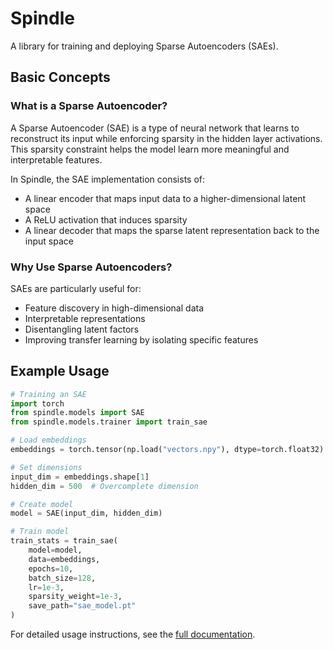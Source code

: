 # Spindle

A library for training and deploying Sparse Autoencoders (SAEs).

## Basic Concepts

### What is a Sparse Autoencoder?

A Sparse Autoencoder (SAE) is a type of neural network that learns to reconstruct its input while enforcing sparsity in the hidden layer activations. This sparsity constraint helps the model learn more meaningful and interpretable features.

In Spindle, the SAE implementation consists of:

- A linear encoder that maps input data to a higher-dimensional latent space
- A ReLU activation that induces sparsity
- A linear decoder that maps the sparse latent representation back to the input space

### Why Use Sparse Autoencoders?

SAEs are particularly useful for:

- Feature discovery in high-dimensional data
- Interpretable representations
- Disentangling latent factors
- Improving transfer learning by isolating specific features

## Example Usage

```python
# Training an SAE
import torch
from spindle.models import SAE
from spindle.models.trainer import train_sae

# Load embeddings
embeddings = torch.tensor(np.load("vectors.npy"), dtype=torch.float32)

# Set dimensions
input_dim = embeddings.shape[1]
hidden_dim = 500  # Overcomplete dimension

# Create model
model = SAE(input_dim, hidden_dim)

# Train model
train_stats = train_sae(
    model=model,
    data=embeddings,
    epochs=10,
    batch_size=128,
    lr=1e-3,
    sparsity_weight=1e-3,
    save_path="sae_model.pt"
)
```

For detailed usage instructions, see the [full documentation](https://github.com/wafer-inc/spindle/blob/master/docs/usage.md).